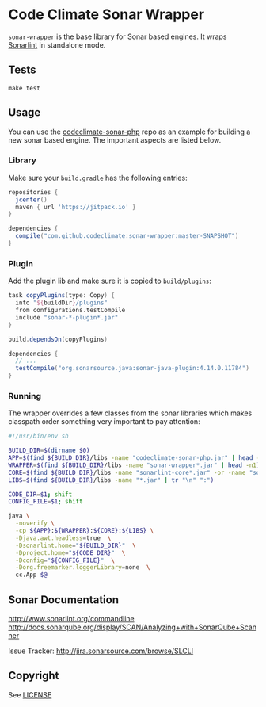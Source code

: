 # Code Climate Sonar Wrapper

`sonar-wrapper` is the base library for Sonar based engines.
It wraps [Sonarlint](http://www.sonarlint.org) in standalone mode.

## Tests
```
make test
```

## Usage

You can use the [codeclimate-sonar-php](https://github.com/codeclimate/codeclimate-sonar-php) repo as an example for building a new sonar based engine.
The important aspects are listed below.

### Library

Make sure your `build.gradle` has the following entries:
```groovy
repositories {
  jcenter()
  maven { url 'https://jitpack.io' }
}

dependencies {
  compile("com.github.codeclimate:sonar-wrapper:master-SNAPSHOT")
}
```

### Plugin

Add the plugin lib and make sure it is copied to `build/plugins`:
```groovy
task copyPlugins(type: Copy) {
  into "${buildDir}/plugins"
  from configurations.testCompile
  include "sonar-*-plugin*.jar"
}

build.dependsOn(copyPlugins)

dependencies {
  // ...
  testCompile("org.sonarsource.java:sonar-java-plugin:4.14.0.11784")
}
```

### Running

The wrapper overrides a few classes from the sonar libraries which makes classpath order something very important to pay attention:
```sh
#!/usr/bin/env sh

BUILD_DIR=$(dirname $0)
APP=$(find ${BUILD_DIR}/libs -name "codeclimate-sonar-php.jar" | head -n1)
WRAPPER=$(find ${BUILD_DIR}/libs -name "sonar-wrapper*.jar" | head -n1)
CORE=$(find ${BUILD_DIR}/libs -name "sonarlint-core*.jar" -or -name "sonarlint-client-api*.jar" | tr "\n" ":")
LIBS=$(find ${BUILD_DIR}/libs -name "*.jar" | tr "\n" ":")

CODE_DIR=$1; shift
CONFIG_FILE=$1; shift

java \
  -noverify \
  -cp ${APP}:${WRAPPER}:${CORE}:${LIBS} \
  -Djava.awt.headless=true  \
  -Dsonarlint.home="${BUILD_DIR}"  \
  -Dproject.home="${CODE_DIR}"  \
  -Dconfig="${CONFIG_FILE}"  \
  -Dorg.freemarker.loggerLibrary=none  \
  cc.App $@
```

## Sonar Documentation

http://www.sonarlint.org/commandline
http://docs.sonarqube.org/display/SCAN/Analyzing+with+SonarQube+Scanner

Issue Tracker: http://jira.sonarsource.com/browse/SLCLI

## Copyright

See [LICENSE](LICENSE)
